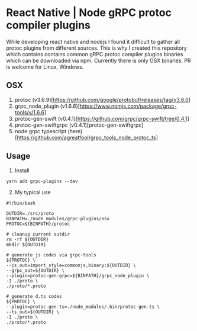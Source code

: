 # React Native | Node gRPC protoc compiler plugins

While developing react native and nodejs I found it difficult to gather all protoc plugins from different sources. This is why I created this repository which contains
contains common gRPC protoc compiler plugins binaries which can be downloaded via npm. Currently there is only OSX binaries. PR is welcome for Linux, Windows.

## OSX

1. protoc (v3.6.9)[https://github.com/google/protobuf/releases/tag/v3.6.0]
2. grpc_node_plugin (v1.6.6)[https://www.npmjs.com/package/grpc-tools/v/1.6.6]
3. protoc-gen-swift (v0.4.1)[https://github.com/grpc/grpc-swift/tree/0.4.1]
4. protoc-gen-swiftgrpc (v0.4.1)[protoc-gen-swiftgrpc]
5. node grpc typescript (here)[https://github.com/agreatfool/grpc_tools_node_protoc_ts]

## Usage

1. Install
```
yarn add grpc-plugins --dev
```

2. My typical use

```shell
#!/bin/bash

OUTDIR=./src/proto
BINPATH=./node_modules/grpc-plugins/osx
PROTOC=${BINPATH}/protoc

# cleanup current outdir
rm -rf ${OUTDIR}
mkdir ${OUTDIR}

# generate js codes via grpc-tools
${PROTOC} \
--js_out=import_style=commonjs,binary:${OUTDIR} \
--grpc_out=${OUTDIR} \
--plugin=protoc-gen-grpc=${BINPATH}/grpc_node_plugin \
-I ./proto \
./proto/*.proto

# generate d.ts codes
${PROTOC} \
--plugin=protoc-gen-ts=./node_modules/.bin/protoc-gen-ts \
--ts_out=${OUTDIR} \
-I ./proto \
./proto/*.proto
```
